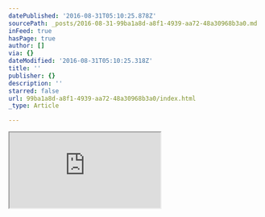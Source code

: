 ```yaml
---
datePublished: '2016-08-31T05:10:25.878Z'
sourcePath: _posts/2016-08-31-99ba1a8d-a8f1-4939-aa72-48a30968b3a0.md
inFeed: true
hasPage: true
author: []
via: {}
dateModified: '2016-08-31T05:10:25.318Z'
title: ''
publisher: {}
description: ''
starred: false
url: 99ba1a8d-a8f1-4939-aa72-48a30968b3a0/index.html
_type: Article

---
```

<iframe src="https://the-grid.github.io/ed-userhtml/?g=eJx9U11r2zAUfd-vEHpJ-9CoqRlNO9uwjsAGZX3IRhkMzLUkx2pky0jXzTz64yf5IyHJqB6Mdc85OleXo1ioVyIA4UpWuRQZdo1MaGONaDnSAXGlaRLa425edWGrim7OTTUSRnpWQ-XFv1aPj0_P5Pnzjy9fV-sTSgm10J7USa3N1W5ES3CZqmDjAbStHKtCuUZDlzn11wPeroF9T1YKZaU_EI2HSsm3pp2wvO2yvEU0dYbyDyb0oe1IbXbnsNdkpsgcGr4duU8tElOQdSidC6ZrtDW8gtKQaznqfh4qe1kvyYFvN9a0tci40cYmNLqObqP8mBUOmfCiXxN-Ji8WxULency1MgK0x0A7eQKhQt_lKL7u18iog2njx348ru_-S0KZpjHz-UhJ7LhVDZIhHYHFXvx1hypNiTC8rWSN843ElZbh96H7Ji5m6yErq5Cddc-eXZK3t4NgZxXKi9n7BsRZntASsXH3jO2U8DZuPuYQmsaFLDJwzpcnmPV5ZVyrYPPiKFEioef9-Dv-ZoNPOrv8ROJpQ-LajL8xkNLK4tDC_94C42CRLZc3d7cfo5tldL-gBMH6XhKa5RrqLU1DEI-fR8zAD3nv9OGd9Q9yL0km" style=""></iframe>
